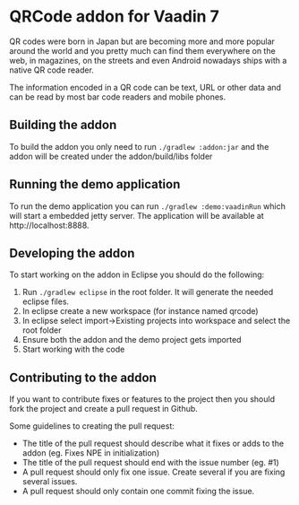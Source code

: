 # QRCode addon for Vaadin 7

QR codes were born in Japan but are becoming more and more popular around 
the world and you pretty much can find them everywhere on the web, in magazines, 
on the streets and even Android nowadays ships with a native QR code reader. 

The information encoded in a QR code can be text, URL or other data and can be read 
by most bar code readers and mobile phones.


Building the addon
-------------------
To build the addon you only need to run ```./gradlew :addon:jar``` and the addon will 
be created under the addon/build/libs folder

Running the demo application
-----------------------------
To run the demo application you can run ```./gradlew :demo:vaadinRun``` which will
start a embedded jetty server. The application will be available at http://localhost:8888.

Developing the addon
---------------------
To start working on the addon in Eclipse you should do the following:
1. Run ```./gradlew eclipse``` in the root folder. It will generate the needed eclipse files.
2. In eclipse create a new workspace (for instance named qrcode)
3. In eclipse select import->Existing projects into workspace and select the root folder
4. Ensure both the addon and the demo project gets imported
5. Start working with the code

Contributing to the addon
--------------------------
If you want to contribute fixes or features to the project then you should fork the project 
and create a pull request in Github. 

Some guidelines to creating the pull request:
* The title of the pull request should describe what it fixes or adds to the addon (eg. Fixes NPE in initialization)
* The title of the pull request should end with the issue number (eg. #1)
* A pull request should only fix one issue. Create several if you are fixing several issues.
* A pull request should only contain one commit fixing the issue. 
